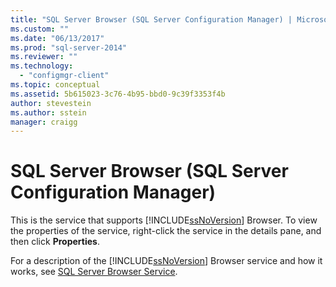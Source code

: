 ```yaml
---
title: "SQL Server Browser (SQL Server Configuration Manager) | Microsoft Docs"
ms.custom: ""
ms.date: "06/13/2017"
ms.prod: "sql-server-2014"
ms.reviewer: ""
ms.technology: 
  - "configmgr-client"
ms.topic: conceptual
ms.assetid: 5b615023-3c76-4b95-bbd0-9c39f3353f4b
author: stevestein
ms.author: sstein
manager: craigg
---
```

# SQL Server Browser (SQL Server Configuration Manager)
  This is the service that supports [!INCLUDE[ssNoVersion](../../includes/ssnoversion-md.md)] Browser. To view the properties of the service, right-click the service in the details pane, and then click **Properties**.  
  
 For a description of the [!INCLUDE[ssNoVersion](../../includes/ssnoversion-md.md)] Browser service and how it works, see [SQL Server Browser Service](../../../2014/tools/configuration-manager/sql-server-browser-service.md).  
  
  
